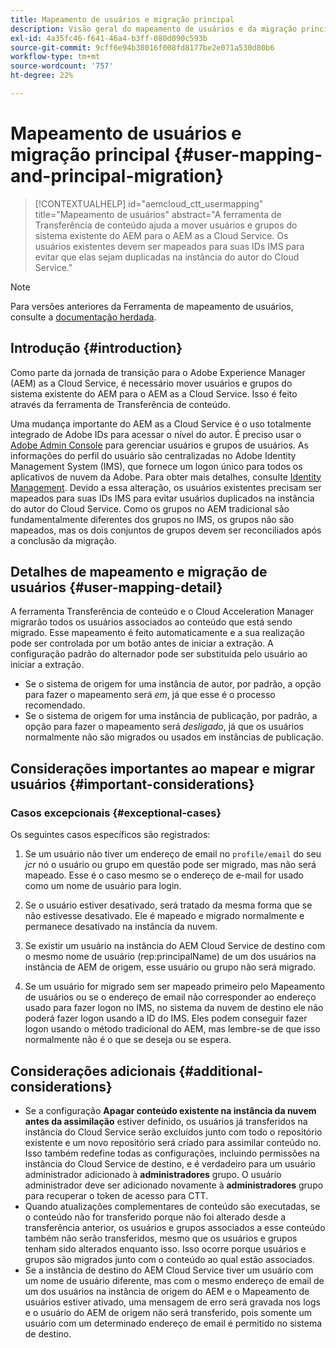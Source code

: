 ```yaml
---
title: Mapeamento de usuários e migração principal
description: Visão geral do mapeamento de usuários e da migração principal
exl-id: 4a35fc46-f641-46a4-b3ff-080d090c593b
source-git-commit: 9cff6e94b38016f008fd8177be2e071a530d80b6
workflow-type: tm+mt
source-wordcount: '757'
ht-degree: 22%

---
```


# Mapeamento de usuários e migração principal {#user-mapping-and-principal-migration}

>[!CONTEXTUALHELP]
>id="aemcloud_ctt_usermapping"
>title="Mapeamento de usuários"
>abstract="A ferramenta de Transferência de conteúdo ajuda a mover usuários e grupos do sistema existente do AEM para o AEM as a Cloud Service. Os usuários existentes devem ser mapeados para suas IDs IMS para evitar que elas sejam duplicadas na instância do autor do Cloud Service."

>[!NOTE]
>Para versões anteriores da Ferramenta de mapeamento de usuários, consulte a [documentação herdada](/help/journey-migration/content-transfer-tool/user-mapping-tool-legacy/considerations-user-mapping-tool-legacy.md).

## Introdução {#introduction}

Como parte da jornada de transição para o Adobe Experience Manager (AEM) as a Cloud Service, é necessário mover usuários e grupos do sistema existente do AEM para o AEM as a Cloud Service. Isso é feito através da ferramenta de Transferência de conteúdo.

Uma mudança importante do AEM as a Cloud Service é o uso totalmente integrado de Adobe IDs para acessar o nível do autor. É preciso usar o [Adobe Admin Console](https://helpx.adobe.com/br/enterprise/using/admin-console.html) para gerenciar usuários e grupos de usuários. As informações do perfil do usuário são centralizadas no Adobe Identity Management System (IMS), que fornece um logon único para todos os aplicativos de nuvem da Adobe. Para obter mais detalhes, consulte [Identity Management](https://experienceleague.adobe.com/docs/experience-manager-cloud-service/overview/what-is-new-and-different.html#identity-management). Devido a essa alteração, os usuários existentes precisam ser mapeados para suas IDs IMS para evitar usuários duplicados na instância do autor do Cloud Service. Como os grupos no AEM tradicional são fundamentalmente diferentes dos grupos no IMS, os grupos não são mapeados, mas os dois conjuntos de grupos devem ser reconciliados após a conclusão da migração.

## Detalhes de mapeamento e migração de usuários {#user-mapping-detail}

A ferramenta Transferência de conteúdo e o Cloud Acceleration Manager migrarão todos os usuários associados ao conteúdo que está sendo migrado. Esse mapeamento é feito automaticamente e a sua realização pode ser controlada por um botão antes de iniciar a extração. A configuração padrão do alternador pode ser substituída pelo usuário ao iniciar a extração.

* Se o sistema de origem for uma instância de autor, por padrão, a opção para fazer o mapeamento será _em_, já que esse é o processo recomendado.
* Se o sistema de origem for uma instância de publicação, por padrão, a opção para fazer o mapeamento será _desligado_, já que os usuários normalmente não são migrados ou usados em instâncias de publicação.

## Considerações importantes ao mapear e migrar usuários {#important-considerations}


### Casos excepcionais {#exceptional-cases}

Os seguintes casos específicos são registrados:

1. Se um usuário não tiver um endereço de email no `profile/email` do seu *jcr* nó o usuário ou grupo em questão pode ser migrado, mas não será mapeado. Esse é o caso mesmo se o endereço de e-mail for usado como um nome de usuário para login.

1. Se o usuário estiver desativado, será tratado da mesma forma que se não estivesse desativado. Ele é mapeado e migrado normalmente e permanece desativado na instância da nuvem.

1. Se existir um usuário na instância do AEM Cloud Service de destino com o mesmo nome de usuário (rep:principalName) de um dos usuários na instância de AEM de origem, esse usuário ou grupo não será migrado.

1. Se um usuário for migrado sem ser mapeado primeiro pelo Mapeamento de usuários ou se o endereço de email não corresponder ao endereço usado para fazer logon no IMS, no sistema da nuvem de destino ele não poderá fazer logon usando a ID do IMS. Eles podem conseguir fazer logon usando o método tradicional do AEM, mas lembre-se de que isso normalmente não é o que se deseja ou se espera.


## Considerações adicionais {#additional-considerations}

* Se a configuração **Apagar conteúdo existente na instância da nuvem antes da assimilação** estiver definido, os usuários já transferidos na instância do Cloud Service serão excluídos junto com todo o repositório existente e um novo repositório será criado para assimilar conteúdo no. Isso também redefine todas as configurações, incluindo permissões na instância do Cloud Service de destino, e é verdadeiro para um usuário administrador adicionado à **administradores** grupo. O usuário administrador deve ser adicionado novamente à **administradores** grupo para recuperar o token de acesso para CTT.
* Quando atualizações complementares de conteúdo são executadas, se o conteúdo não for transferido porque não foi alterado desde a transferência anterior, os usuários e grupos associados a esse conteúdo também não serão transferidos, mesmo que os usuários e grupos tenham sido alterados enquanto isso. Isso ocorre porque usuários e grupos são migrados junto com o conteúdo ao qual estão associados.
* Se a instância de destino do AEM Cloud Service tiver um usuário com um nome de usuário diferente, mas com o mesmo endereço de email de um dos usuários na instância de origem do AEM e o Mapeamento de usuários estiver ativado, uma mensagem de erro será gravada nos logs e o usuário do AEM de origem não será transferido, pois somente um usuário com um determinado endereço de email é permitido no sistema de destino.
